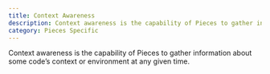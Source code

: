 ```yaml
---
title: Context Awareness
description: Context awareness is the capability of Pieces to gather information about some code’s context or environment at any given time.
category: Pieces Specific
---
```


Context awareness is the capability of Pieces to gather information about some code’s context or environment at any given time.

